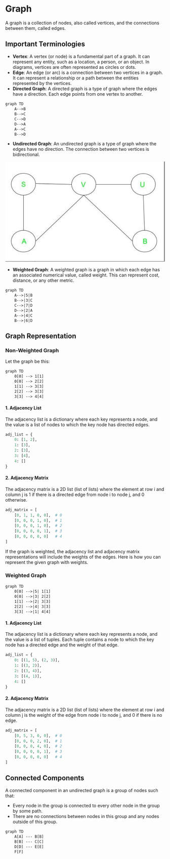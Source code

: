 # Graph
A graph is a collection of nodes, also called vertices, and the connections between them, called edges.

## Important Terminologies
- **Vertex**: A vertex (or node) is a fundamental part of a graph. It can represent any entity, such as a location, a person, or an object. In diagrams, vertices are often represented as circles or dots.
- **Edge**: An edge (or arc) is a connection between two vertices in a graph. It can represent a relationship or a path between the entities represented by the vertices.
- **Directed Graph**: A directed graph is a type of graph where the edges have a direction. Each edge points from one vertex to another.
```mermaid
graph TD  
    A-->B  
    B-->C  
    C-->D  
    D-->A  
    A-->C  
    B-->D
```
- **Undirected Graph**: An undirected graph is a type of graph where the edges have no direction. The connection between two vertices is bidirectional.

![](./images/graph/undirected-graph.png)

- **Weighted Graph**: A weighted graph is a graph in which each edge has an associated numerical value, called weight. This can represent cost, distance, or any other metric.
```mermaid
graph TD  
    A-->|5|B  
    B-->|3|C  
    C-->|7|D  
    D-->|2|A  
    A-->|4|C  
    B-->|6|D
```

## Graph Representation

### Non-Weighted Graph
Let the graph be this:
```mermaid
graph TD  
    0[0] --> 1[1]  
    0[0] --> 2[2]  
    1[1] --> 3[3]  
    2[2] --> 3[3]  
    3[3] --> 4[4]  

```
#### 1. Adjacency List
The adjacency list is a dictionary where each key represents a node, and the value is a list of nodes to which the key node has directed edges.

```python
adj_list = {  
    0: [1, 2],  
    1: [3],  
    2: [3],  
    3: [4],  
    4: []  
}
```

#### 2. Adjacency Matrix
The adjacency matrix is a 2D list (list of lists) where the element at row i and column j is 1 if there is a directed edge from node i to node j, and 0 otherwise.

```python
adj_matrix = [  
    [0, 1, 1, 0, 0],  # 0  
    [0, 0, 0, 1, 0],  # 1  
    [0, 0, 0, 1, 0],  # 2  
    [0, 0, 0, 0, 1],  # 3  
    [0, 0, 0, 0, 0]   # 4  
]
```

If the graph is weighted, the adjacency list and adjacency matrix representations will include the weights of the edges. Here is how you can represent the given graph with weights.

### Weighted Graph
```mermaid
graph TD  
    0[0] -->|5| 1[1]  
    0[0] -->|3| 2[2]  
    1[1] -->|2| 3[3]  
    2[2] -->|4| 3[3]  
    3[3] -->|1| 4[4]
```

#### 1. Adjacency List
The adjacency list is a dictionary where each key represents a node, and the value is a list of tuples. Each tuple contains a node to which the key node has a directed edge and the weight of that edge.

```python
adj_list = {  
    0: [(1, 5), (2, 3)],  
    1: [(3, 2)],  
    2: [(3, 4)],  
    3: [(4, 1)],  
    4: []  
}
```

#### 2. Adjacency Matrix
The adjacency matrix is a 2D list (list of lists) where the element at row i and column j is the weight of the edge from node i to node j, and 0 if there is no edge.
```python
adj_matrix = [  
    [0, 5, 3, 0, 0],  # 0  
    [0, 0, 0, 2, 0],  # 1  
    [0, 0, 0, 4, 0],  # 2  
    [0, 0, 0, 0, 1],  # 3  
    [0, 0, 0, 0, 0]   # 4  
]
```

## Connected Components
A connected component in an undirected graph is a group of nodes such that:
- Every node in the group is connected to every other node in the group by some path.
- There are no connections between nodes in this group and any nodes outside of this group.


```mermaid
graph TD  
    A[A] --- B[B]  
    B[B] --- C[C]  
    D[D] --- E[E]  
    F[F]
```
